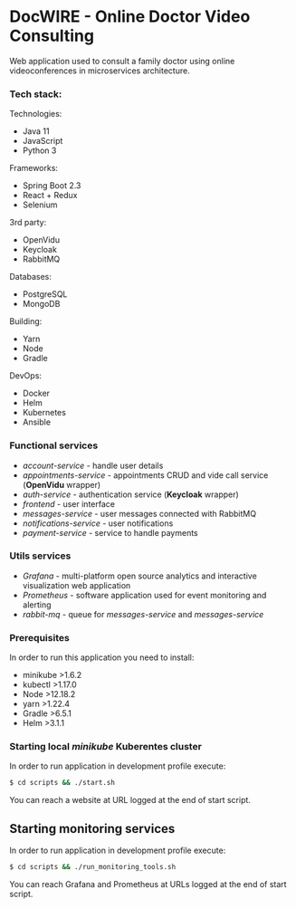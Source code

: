 # DocWIRE - Online Doctor Video Consulting 

Web application used to consult a family doctor using online videoconferences in microservices architecture.

### Tech stack:

Technologies:
- Java 11
- JavaScript
- Python 3

Frameworks:
- Spring Boot 2.3 
- React + Redux
- Selenium

3rd party:
- OpenVidu
- Keycloak
- RabbitMQ

Databases:
- PostgreSQL
- MongoDB

Building:
- Yarn
- Node
- Gradle

DevOps:
- Docker
- Helm
- Kubernetes
- Ansible

### Functional services
- *account-service* - handle user details
- *appointments-service* - appointments CRUD and vide call service (**OpenVidu** wrapper)
- *auth-service* - authentication service (**Keycloak** wrapper)
- *frontend* - user interface
- *messages-service* - user messages connected with RabbitMQ
- *notifications-service* - user notifications
- *payment-service* - service to handle payments

### Utils services
- *Grafana* - multi-platform open source analytics and interactive visualization web application
- *Prometheus* - software application used for event monitoring and alerting
- *rabbit-mq* - queue for *messages-service* and *messages-service*

### Prerequisites
In order to run this application you need to install:

- minikube >1.6.2
- kubectl >1.17.0
- Node >12.18.2
- yarn >1.22.4
- Gradle >6.5.1
- Helm >3.1.1

### Starting local *minikube* Kuberentes cluster
In order to run application in development profile execute:

```sh
$ cd scripts && ./start.sh
```

You can reach a website at URL logged at the end of start script.

## Starting monitoring services

In order to run application in development profile execute:

```sh
$ cd scripts && ./run_monitoring_tools.sh
```

You can reach Grafana and Prometheus at URLs logged at the end of start script.
